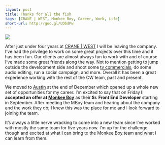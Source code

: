 ```yaml
---
layout: post
title: Thanks for all the fish
tags: [CRANE | WEST, Monkee Boy, Career, Work, Life]
short-url: http://goo.gl/UDbdPw
---
```


![](http://farm9.staticflickr.com/8327/8115989124_eacd0a827f_o.jpg)

After just under four years at [CRANE | WEST](http://crane-west.com) I will be leaving the company. I’ve had the privilege to work on some great projects over this time and it has been fun. Our clients are almost always fun to work with and of course I’ve made some great friends along the way. Not to mention getting to jump outside the development side and shoot some [tv commercials](http://getthegoldenglow.com/), do some audio editing, run a social campaign, and more. Overall it has been a great experience working with the rest of the CW team, past and present.

We moved to [Austin](/2013/01/austin-texas/) at the end of December which opened up a whole new set of opportunities for my career. I’m excited to say that on Friday **I accepted an offer at [Monkee Boy](http://monkee-boy.com)** as their **Sr. Front End Developer** starting in September. After meeting the MBoy team and hearing about the company and the work they do; I knew this was the place for me and I look forward to joining the team.

It’s always a little nerve wracking to come into a new team since I’ve worked with mostly the same team for five years now. I’m up for the challenge though and excited at what I can bring to the Monkee Boy team and what I can learn from them.
